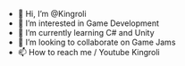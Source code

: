 - 👋 Hi, I’m @Kingroli
- 👀 I’m interested in Game Development
- 🌱 I’m currently learning C# and Unity
- 💞️ I’m looking to collaborate on Game Jams
- 📫 How to reach me / Youtube Kingroli

<!---
Kingroli/Kingroli is a ✨ special ✨ repository because its `README.md` (this file) appears on your GitHub profile.
You can click the Preview link to take a look at your changes.
--->
